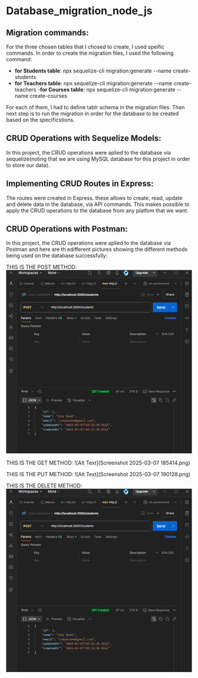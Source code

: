 # Database_migration_node_js



## Migration commands:

For the three chosen tables that I chosed to create, I used speific commands. In order to create the migration files, I used the following command:

- **for Students table**:
  npx sequelize-cli migration:generate --name create-students
- **for Teachers table**:
  npx sequelize-cli migration:generate --name create-teachers
-**for Courses table**:
  npx sequelize-cli migration:generate --name create-courses

For each of them, I had to define tablr schema in the migration files. Then next step is to run the migration in order for the database to be created based on the specificstions. 


## CRUD Operations with Sequelize Models:

In this project, the CRUD operations were aplied to the database via sequelize(noting that we are using MySQL database for this project in order to store our data). 

## Implementing CRUD Routes in Express:

The routes were created in Express. these allows to create, read, update and delete data in the database, via API commands. This makes possible to apply the CRUD operations to the database from any platfom that we want.


## CRUD Operations with Postman:

In this project, the CRUD operations were aplied to the database via Postman and here are th edifferent pictures showing the different methods being used on the database successfully: 

THIS IS THE POST METHOD:
![Alt Text](POST.png)

THIS IS THE GET METHOD:
![Alt Text](Screenshot 2025-03-07 185414.png)

THIS IS THE PUT METHOD:
![Alt Text](Screenshot 2025-03-07 190128.png)

THIS IS THE DELETE METHOD:
![Alt Text](POST.png)





